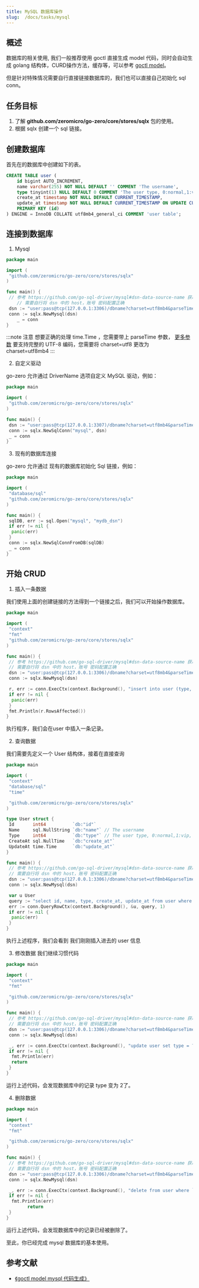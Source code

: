```yaml
---
title: MySQL 数据库操作
slug:  /docs/tasks/mysql
---
```


## 概述

数据库的相关使用, 我们一般推荐使用 goctl 直接生成 model 代码，同时会自动生成 golang 结构体，CURD操作方法，缓存等，可以参考 <a href="/docs/tasks/cli/mysql" target="_blank">goctl model</a>。

但是针对特殊情况需要自行直接链接数据库的，我们也可以直接自己初始化 sql conn。

## 任务目标

1. 了解 **github.com/zeromicro/go-zero/core/stores/sqlx** 包的使用。
2. 根据 sqlx 创建一个 sql 链接。

## 创建数据库

首先在的数据库中创建如下的表。

```sql
CREATE TABLE user (
    id bigint AUTO_INCREMENT,
    name varchar(255) NOT NULL DEFAULT '' COMMENT 'The username',
    type tinyint(1) NULL DEFAULT 0 COMMENT 'The user type, 0:normal,1:vip, for test golang keyword',
    create_at timestamp NOT NULL DEFAULT CURRENT_TIMESTAMP,
    update_at timestamp NOT NULL DEFAULT CURRENT_TIMESTAMP ON UPDATE CURRENT_TIMESTAMP,
    PRIMARY KEY (id)
) ENGINE = InnoDB COLLATE utf8mb4_general_ci COMMENT 'user table';
```

## 连接到数据库

1. Mysql

```go
package main

import (
 "github.com/zeromicro/go-zero/core/stores/sqlx"
)

func main() {
 // 参考 https://github.com/go-sql-driver/mysql#dsn-data-source-name 获取详情
    // 需要自行将 dsn 中的 host，账号 密码配置正确
 dsn := "user:pass@tcp(127.0.0.1:3306)/dbname?charset=utf8mb4&parseTime=True&loc=Local"
 conn := sqlx.NewMysql(dsn)
    _ = conn
}

```

:::note 注意
想要正确的处理 time.Time ，您需要带上 parseTime 参数， [更多参数](https://github.com/go-sql-driver/mysql#parameters) 要支持完整的 UTF-8 编码，您需要将 charset=utf8 更改为 charset=utf8mb4
:::

2. 自定义驱动

go-zero 允许通过 DriverName 选项自定义 MySQL 驱动，例如：

```go
package main

import (
 "github.com/zeromicro/go-zero/core/stores/sqlx"
)

func main() {
 dsn := "user:pass@tcp(127.0.0.1:3307)/dbname?charset=utf8mb4&parseTime=True&loc=Local"
 conn := sqlx.NewSqlConn("mysql", dsn)
 _ = conn
}

```

3. 现有的数据库连接

go-zero 允许通过 现有的数据库初始化 Sql 链接，例如：

```go
package main

import (
 "database/sql"
 "github.com/zeromicro/go-zero/core/stores/sqlx"
)

func main() {
 sqlDB, err := sql.Open("mysql", "mydb_dsn")
 if err != nil {
  panic(err)
 }
 conn := sqlx.NewSqlConnFromDB(sqlDB)
 _ = conn
}

```

## 开始 CRUD

1. 插入一条数据

我们使用上面的创建链接的方法得到一个链接之后，我们可以开始操作数据库。

```go
package main

import (
 "context"
 "fmt"
 "github.com/zeromicro/go-zero/core/stores/sqlx"
)

func main() {
 // 参考 https://github.com/go-sql-driver/mysql#dsn-data-source-name 获取详情
 // 需要自行将 dsn 中的 host，账号 密码配置正确
 dsn := "user:pass@tcp(127.0.0.1:3306)/dbname?charset=utf8mb4&parseTime=True&loc=Local"
 conn := sqlx.NewMysql(dsn)

 r, err := conn.ExecCtx(context.Background(), "insert into user (type, name) values (?, ?)", 1, "test")
 if err != nil {
  panic(err)
 }
 fmt.Println(r.RowsAffected())
}

```

执行程序，我们会在user 中插入一条记录。

2. 查询数据

我们需要先定义一个 User 结构体，接着在直接查询

```go
package main

import (
 "context"
 "database/sql"
 "time"

 "github.com/zeromicro/go-zero/core/stores/sqlx"
)

type User struct {
 Id       int64          `db:"id"`
 Name     sql.NullString `db:"name"` // The username
 Type     int64          `db:"type"` // The user type, 0:normal,1:vip, for test golang keyword
 CreateAt sql.NullTime   `db:"create_at"`
 UpdateAt time.Time      `db:"update_at"`
}

func main() {
 // 参考 https://github.com/go-sql-driver/mysql#dsn-data-source-name 获取详情
 // 需要自行将 dsn 中的 host，账号 密码配置正确
 dsn := "user:pass@tcp(127.0.0.1:3306)/dbname?charset=utf8mb4&parseTime=True&loc=Local"
 conn := sqlx.NewMysql(dsn)

 var u User
 query := "select id, name, type, create_at, update_at from user where id=?"
 err := conn.QueryRowCtx(context.Background(), &u, query, 1)
 if err != nil {
  panic(err)
 }
}

```

执行上述程序，我们会看到 我们刚刚插入进去的 user 信息

3. 修改数据 我们继续习惯代码

```go
package main

import (
 "context"
 "fmt"

 "github.com/zeromicro/go-zero/core/stores/sqlx"
)

func main() {
 // 参考 https://github.com/go-sql-driver/mysql#dsn-data-source-name 获取详情
 // 需要自行将 dsn 中的 host，账号 密码配置正确
 dsn := "user:pass@tcp(127.0.0.1:3306)/dbname?charset=utf8mb4&parseTime=True&loc=Local"
 conn := sqlx.NewMysql(dsn)

 _, err := conn.ExecCtx(context.Background(), "update user set type = ? where name = ?", 2, "test")
 if err != nil {
  fmt.Println(err)
  return
 }
}

```

运行上述代码，会发现数据库中的记录 type 变为 2了。

4. 删除数据

```go
package main

import (
 "context"
 "fmt"

 "github.com/zeromicro/go-zero/core/stores/sqlx"
)

func main() {
 // 参考 https://github.com/go-sql-driver/mysql#dsn-data-source-name 获取详情
 // 需要自行将 dsn 中的 host，账号 密码配置正确
 dsn := "user:pass@tcp(127.0.0.1:3306)/dbname?charset=utf8mb4&parseTime=True&loc=Local"
 conn := sqlx.NewMysql(dsn)

 _, err := conn.ExecCtx(context.Background(), "delete from user where `id` = ?", 1)
 if err != nil {
  fmt.Println(err)
        return
 }
}

```

运行上述代码，会发现数据库中的记录已经被删除了。

至此，你已经完成 mysql 数据库的基本使用。

## 参考文献

- <a href="/docs/tutorials/cli/model#goctl-model-mysql-%E6%8C%87%E4%BB%A4" target="_blank">《goctl model mysql 代码生成》 </a>
